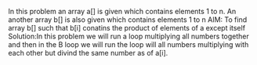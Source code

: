In this problem an array a[] is given which contains elements 1 to n.
An another array b[] is also given which contains elements 1 to n
AIM: To find array b[] such that b[i] conatins the product of elements of a except itself
Solution:In this problem we will run a loop multiplying all numbers together and then in the B loop we will run the loop will all numbers multiplying with each other but divind the same number as of a[i].
